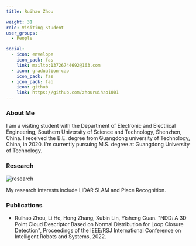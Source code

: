 ```yaml
---
title: Ruihao Zhou

weight: 31
role: Visiting Student
user_groups:
  - People

social:
  - icon: envelope 
    icon_pack: fas
    link: mailto:13726744692@163.com
  - icon: graduation-cap 
    icon_pack: fas
  - icon_pack: fab
    icon: github
    link: https://github.com/zhouruihao1001
---
```

### About Me
I am a visiting student with the Department of Electronic and Electrical Engineering, Southern University of Science and Technology, Shenzhen, China. I received the B.E. degree from Guangdong university of Technology, China, in 2020. I'm currently pursuing M.S. degree at Guangdong University of Technology. 

### Research
![research](authors_research/ruihao_zhou.png "Research Introduction")

My research interests include LiDAR SLAM and Place Recognition.

### Publications
- Ruihao Zhou, Li He, Hong Zhang, Xubin Lin, Yisheng Guan. "NDD: A 3D Point Cloud Descriptor Based on Normal Distribution for Loop Closure Detection", Proceedings of the IEEE/RSJ International Conference on Intelligent Robots and Systems, 2022.





